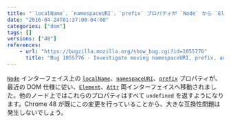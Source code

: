 ```yaml
---
title: "`localName`、`namespaceURI`、`prefix` プロパティが `Node` から `Element` へ移されました"
date: "2016-04-24T01:37:00-04:00"
categories: ["dom"]
tags: []
versions: ["48"]
references:
    - url: "https://bugzilla.mozilla.org/show_bug.cgi?id=1055776"
      title: "Bug 1055776 - Investigate moving namespaceURI, prefix, and localName to Element and Attr"
---
```

[`Node`](https://developer.mozilla.org/ja/docs/Web/API/Node) インターフェイス上の [`localName`](https://developer.mozilla.org/ja/docs/Web/API/Element/localName)、[`namespaceURI`](https://developer.mozilla.org/ja/docs/Web/API/Node/namespaceURI)、[`prefix`](https://developer.mozilla.org/ja/docs/Web/API/Node/prefix) プロパティが、最近の DOM 仕様に従い、[`Element`](https://developer.mozilla.org/ja/docs/Web/API/Element)、[`Attr`](https://developer.mozilla.org/ja/docs/Web/API/Attr) 両インターフェイスへ移動されました。他のノード上ではこれらのプロパティはすべて `undefined` を返すようになります。Chrome 48 が既にこの変更を行っていることから、大きな互換性問題は発生しないでしょう。
